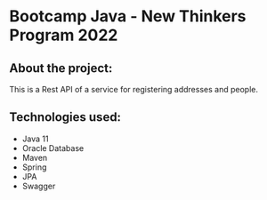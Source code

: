# Bootcamp Java - New Thinkers Program 2022

## About the project:

This is a Rest API of a service for registering addresses and people.

## Technologies used:

- Java 11
- Oracle Database
- Maven
- Spring
- JPA
- Swagger

